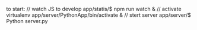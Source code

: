 to start:
    // watch JS to develop
app/statis/$ npm run watch
&
    // activate virtualenv
app/server/PythonApp/bin/activate
&
    // stert server
app/server/$ Python server.py